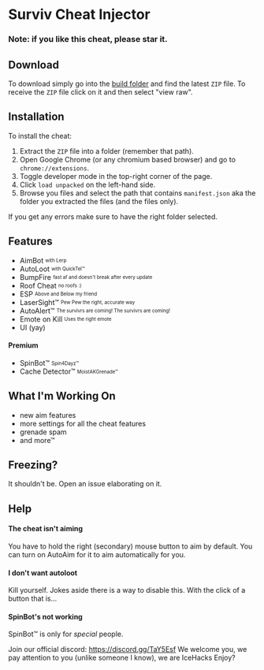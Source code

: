 # Surviv Cheat Injector
### Note: if you like this cheat, please star it.
## Download
To download simply go into the [build folder](https://github.com/IceHacks/SurvivCheatInjector/tree/master/build) and find the latest `ZIP` file. To receive the `ZIP` file click on it and then select "view raw".
## Installation
To install the cheat:

1. Extract the `ZIP` file into a folder (remember that path).
2. Open Google Chrome (or any chromium based browser) and go to `chrome://extensions`.
3. Toggle developer mode in the top-right corner of the page.
4. Click `load unpacked` on the left-hand side.
5. Browse you files and select the path that contains `manifest.json` aka the folder you extracted the files (and the files only).

If you get any errors make sure to have the right folder selected.
## Features
- AimBot <sub><sup>with Lerp</sup></sub>
- AutoLoot <sub><sup>with QuickTel™</sup></sub>
- BumpFire <sub><sup>fast af and doesn't break after every update</sup></sub>
- Roof Cheat <sub><sup>no roofs :)</sup></sub>
- ESP <sub><sup>Above and Below my friend</sup></sub>
- LaserSight™ <sub><sup>Pew Pew the right, accurate way</sup></sub>
- AutoAlert™ <sub><sup>The survivrs are coming! The survivrs are coming!</sup></sub>
- Emote on Kill <sub><sup>Uses the right emote</sup></sub>
- UI (yay)

#### Premium
- SpinBot™ <sub><sup>Spin4Dayz™</sup></sub>
- Cache Detector™ <sub><sup>MoistAKGrenade™</sup></sub>

## What I'm Working On
- new aim features
- more settings for all the cheat features
- grenade spam
- and more™

## Freezing?
It shouldn't be. Open an issue elaborating on it.

## Help
#### The cheat isn't aiming
You have to hold the right (secondary) mouse button to aim by default. You can turn on AutoAim for it to aim automatically for you.

#### I don't want autoloot
Kill yourself. Jokes aside there is a way to disable this. With the click of a button that is...

#### SpinBot's not working
SpinBot&trade; is only for _special_ people.

Join our official discord: https://discord.gg/TaY5Esf
We welcome you, we pay attention to you (unlike someone I know), we are IceHacks
Enjoy?
